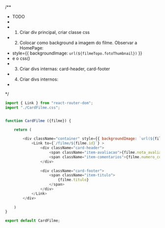 /**
 * TODO
 * 
 * 1. Criar div principal, criar classe css
 * 2. Colocar como background a imagem do filme. Observar a HomePage:
 *  style={{ backgroundImage: `url(${filmeTopo.fotoThumbnail})` }}
 *  e o css()
 * 3. Criar divs internas: card-header, card-footer
 * 4. Criar divs internos: 
 * 
 */

```js
import { Link } from "react-router-dom";
import "./CardFilme.css";


function CardFilme ({filme}) {

    return (
        
        <div className="container" style={{ backgroundImage: `url(${filme.fotoThumbnail})` }}>
            <Link to={`/filme/${filme.id}`} >
                <div className="card-header">
                    <span className="item-avaliacao">{filme.nota_avaliacao}</span>
                    <span className="item-comentarios">{filme.numero_comentarios}</span>
                </div>
                
                <div className="card-footer">
                    <span className="item-titulo">
                        {filme.titulo}
                    </span>
                </div>
            </Link>
        </div>
        
    )
}

export default CardFilme;
```